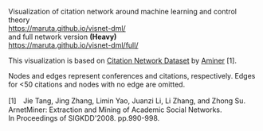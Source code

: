 Visualization of citation network around machine learning and control theory  
https://maruta.github.io/visnet-dml/  
and full network version **(Heavy)**  
https://maruta.github.io/visnet-dml/full/

This visualization is based on [Citation Network Dataset](https://aminer.org/citation) by [Aminer](https://aminer.org/) [1].

Nodes and edges represent conferences and citations, respectively.
Edges for \<50 citations and nodes with no edge are omitted.

[1]　Jie Tang, Jing Zhang, Limin Yao, Juanzi Li, Li Zhang, and Zhong Su.  
ArnetMiner: Extraction and Mining of Academic Social Networks.  
In Proceedings of SIGKDD'2008. pp.990-998.
